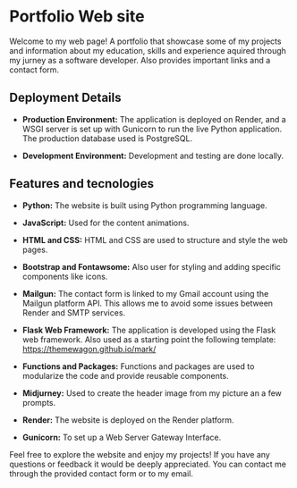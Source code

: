 # Portfolio Web site

Welcome to my web page! A portfolio that showcase some of my projects and information about my education, skills and experience 
aquired through my jurney as a software developer. Also provides important links and a contact form.


## Deployment Details
* **Production Environment:** The application is deployed on Render, and a WSGI server is set up with Gunicorn to run the live Python application. The production database used is PostgreSQL.

* **Development Environment:** Development and testing are done locally.


## Features and tecnologies

* **Python:** The website is built using Python programming language.

* **JavaScript:** Used for the content animations.

* **HTML and CSS:** HTML and CSS are used to structure and style the web pages.

* **Bootstrap and Fontawsome:** Also user for styling and adding specific components like icons.

* **Mailgun:** The contact form is linked to my Gmail account using the Mailgun platform API.
  This allows me to avoid some issues between Render and SMTP services.

* **Flask Web Framework:** The application is developed using the Flask web framework.
  Also used as a starting point the following template: https://themewagon.github.io/mark/

* **Functions and Packages:** Functions and packages are used to modularize the code and provide reusable components.

* **Midjurney:** Used to create the header image from my picture an a few prompts.

* **Render:** The website is deployed on the Render platform.

* **Gunicorn:** To set up a Web Server Gateway Interface.

Feel free to explore the website and enjoy my projects! If you have any questions or feedback it would be deeply appreciated. 
You can contact me through the provided contact form or to my email.


